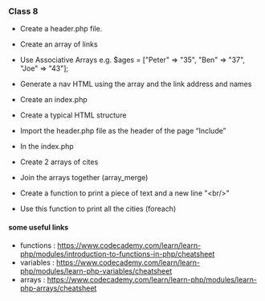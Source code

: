 ### Class 8
- Create a header.php file.
- Create an array of links
- Use Associative Arrays e.g. $ages = ["Peter" => "35", "Ben" => "37", "Joe" => "43"];
- Generate a nav HTML using the array and the link address and names
- Create an index.php

- Create a typical HTML structure
- Import the header.php file as the header of the page “Include”


- In the index.php
- Create 2 arrays of cites
- Join the arrays together (array_merge)
- Create a function to print a piece of text and a new line "\<br/>"
- Use this function to print all the cities (foreach)

#### some useful links
- functions : https://www.codecademy.com/learn/learn-php/modules/introduction-to-functions-in-php/cheatsheet
- variables : https://www.codecademy.com/learn/learn-php/modules/learn-php-variables/cheatsheet
- arrays : https://www.codecademy.com/learn/learn-php/modules/learn-php-arrays/cheatsheet